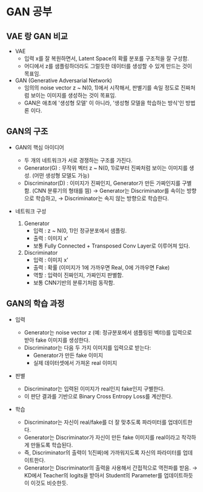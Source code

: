 # GAN 공부
## VAE 랑 GAN 비교
- VAE
    * 입력 x를 잘 복원하면서, Latent Space의 확률 분포를 구조적을 잘 구성함.
    * 어디에서 z를 샘플링하더라도 그럴듯한 데이터를 생성할 수 있게 만드는 것이 목표임.
- GAN (Generative Adversarial Network)
    * 임의의 noise vector z ~ N(0, 1)에서 시작해서, 판별기를 속일 정도로 진짜처럼 보이는 이미지를 생성하는 것이 목표임.
    * GAN은 애초에 '생성형 모델' 이 아니라, '생성형 모델을 학습하는 방식'인 방법론 이다.

## GAN의 구조
- GAN의 핵심 아이디어
    * 두 개의 네트워크가 서로 경쟁하는 구조를 가진다.
    * Generator(G) : 무작위 벡터 z ~ N(0, 1)로부터 진짜처럼 보이는 이미지를 생성. (어떤 생성형 모델도 가능)
    * Discriminator(D) : 이미지가 진짜인지, Generator가 만든 가짜인지를 구별함. (CNN 분류기의 형태를 띔)
    → Generator는 Discriminator를 속이는 방향으로 학습하고,
    → Discriminator는 속지 않는 방향으로 학습한다.

- 네트워크 구성
    1. Generator
        * 입력 : z ~ N(0, 1)인 정규분포에서 샘플링.
        * 출력 : 이미지 x'
        * 보통 Fully Connected + Transposed Conv Layer로 이루어져 있다.
    2. Discriminator
        * 입력 : 이미지 x'
        * 출력 : 확률 (이미지가 1에 가까우면 Real, 0에 가까우면 Fake)
        * 역할 : 입력이 진짜인지, 가짜인지 판별함.
        * 보통 CNN기반의 분류기처럼 동작함.

## GAN의 학습 과정
- 입력
    * Generator는 noise vector z (예: 정규분포에서 샘플링된 벡터)를 입력으로 받아 fake 이미지를 생성한다.
    * Discriminator는 다음 두 가지 이미지를 입력으로 받는다:
        - Generator가 만든 fake 이미지
        - 실제 데이터셋에서 가져온 real 이미지

- 판별
    * Discriminator는 입력된 이미지가 real인지 fake인지 구별한다.
    * 이 판단 결과를 기반으로 Binary Cross Entropy Loss를 계산한다.

- 학습
    * Discriminator는 자신이 real/fake를 더 잘 맞추도록 파라미터를 업데이트한다.
    * Generator는 Discriminator가 자신이 만든 fake 이미지를 real이라고 착각하게 만들도록 학습된다.  
    * 즉, Discriminator의 출력이 1(진짜)에 가까워지도록 자신의 파라미터를 업데이트한다.
    * Generator는 Discriminator의 출력을 사용해서 간접적으로 역전파를 받음. → KD에서 Teacher의 logits을 받아서 Student의 Parameter를 업데이트하듯이 이것도 비슷한듯.

